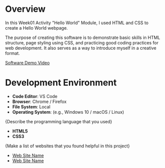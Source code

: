 # Overview

In this Week01 Activity "Hello World" Module, I used HTML and CSS to create a Hello World webpage.

The purpose of creating this software is to demonstrate basic skills in HTML structure, page styling using CSS, and practicing good coding practices for web development. It also serves as a way to introduce myself in a creative format.

[Software Demo Video](http://youtube.link.goes.here)

# Development Environment

- **Code Editor**: VS Code
- **Browser**: Chrome / Firefox
- **File System**: Local
- **Operating System**: (e.g., Windows 10 / macOS / Linux)

{Describe the programming language that you used}

- **HTML5**
- **CSS3**

{Make a list of websites that you found helpful in this project}
* [Web Site Name](http://url.link.goes.here)
* [Web Site Name](http://url.link.goes.here)